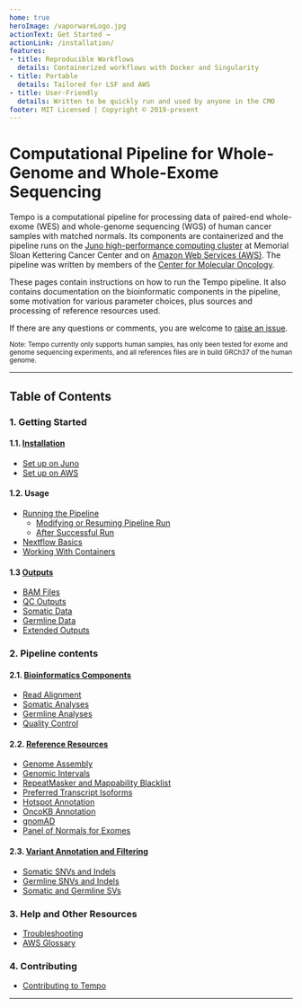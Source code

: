 ```yaml
---
home: true
heroImage: /vaporwareLogo.jpg
actionText: Get Started →
actionLink: /installation/
features:
- title: Reproducible Workflows
  details: Containerized workflows with Docker and Singularity
- title: Portable 
  details: Tailored for LSF and AWS 
- title: User-Friendly 
  details: Written to be quickly run and used by anyone in the CMO
footer: MIT Licensed | Copyright © 2019-present
---
```


# Computational Pipeline for Whole-Genome and Whole-Exome Sequencing

Tempo is a computational pipeline for processing data of paired-end whole-exome (WES) and whole-genome sequencing (WGS) of human cancer samples with matched normals. Its components are containerized and the pipeline runs on the [Juno high-performance computing cluster](http://hpc.mskcc.org/) at Memorial Sloan Kettering Cancer Center and on [Amazon Web Services (AWS)](https://aws.amazon.com). The pipeline was written by members of the [Center for Molecular Oncology](https://www.mskcc.org/research-programs/molecular-oncology).

These pages contain instructions on how to run the Tempo pipeline. It also contains documentation on the bioinformatic components in the pipeline, some motivation for various parameter choices, plus sources and processing of reference resources used. 

If there are any questions or comments, you are welcome to [raise an issue](https://github.com/mskcc/tempo/issues/new?title=[User%20question]).

<small>Note: Tempo currently only supports human samples, has only been tested for exome and genome sequencing experiments, and all references files are in build GRCh37 of the human genome.</small>

---

## Table of Contents

### 1. Getting Started

#### 1.1. [Installation](installation.md)
* [Set up on Juno](juno-setup.md)
* [Set up on AWS](aws-setup.md)

#### 1.2. Usage
* [Running the Pipeline](running-the-pipeline.md)
    * [Modifying or Resuming Pipeline Run](running-the-pipeline.md#modifying-or-resuming-pipeline-run)
    * [After Successful Run](running-the-pipeline.md#after-successful-run)
* [Nextflow Basics](nextflow-basics.md)
* [Working With Containers](working-with-containers.md)

#### 1.3 [Outputs](outputs.md)
* [BAM Files](outputs.md#bam-files)
* [QC Outputs](outputs.md#qc-outputs)
* [Somatic Data](outputs.md#somatic-data)
* [Germline Data](outputs.md#germline-data)
* [Extended Outputs](outputs.md#extended-outputs)

### 2. Pipeline contents

#### 2.1. [Bioinformatics Components](bioinformatics-components.md)
* [Read Alignment](bioinformatic-components.md#read-alignment)
* [Somatic Analyses](bioinformatic-components.md#somatic-analyses)
* [Germline Analyses](bioinformatic-components.md#germline-analyses)
* [Quality Control](bioinformatic-components.md#quality-control)

#### 2.2. [Reference Resources](reference-resources.md)
* [Genome Assembly](reference-resources.md#genome-assembly)
* [Genomic Intervals](reference-resources.md#genomic-intervals)
* [RepeatMasker and Mappability Blacklist](reference-resources.md#repeatmasker-and-mappability-blacklist)
* [Preferred Transcript Isoforms](reference-resources.md#preferred-transcript-isoforms)
* [Hotspot Annotation](reference-resources.md#hotspot-annotation.md)
* [OncoKB Annotation](reference-resources.md#oncokb.md)
* [gnomAD](gnomad.md)
* [Panel of Normals for Exomes](wes-panel-of-normals.md)

#### 2.3. [Variant Annotation and Filtering](variant-annotation-and-filtering.md)
* [Somatic SNVs and Indels](variant-annotation-and-filtering.md#somatic-snvs-and-indels)
* [Germline SNVs and Indels](variant-annotation-and-filtering.md#germline-snvs-and-indels)
* [Somatic and Germline SVs](variant-annotation-and-filtering.md#somatic-and-germline-svs)

### 3. Help and Other Resources
* [Troubleshooting](troubleshooting.md)
* [AWS Glossary](aws-glossary.md)

### 4. Contributing
* [Contributing to Tempo](contributing-to-tempo.md)
---
